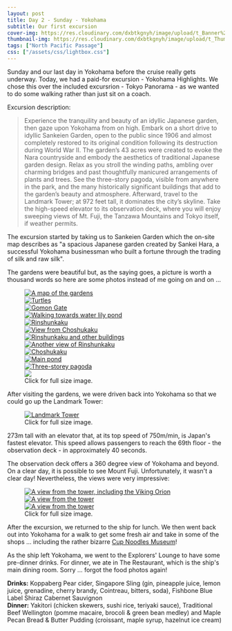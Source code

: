 ```yaml
---
layout: post
title: Day 2 - Sunday - Yokohama
subtitle: Our first excursion
cover-img: https://res.cloudinary.com/dxbtkgnyh/image/upload/t_Banner%2016:9/v1682919638/2023-viking-north-pacific-passage/PXL_20230430_005752201_prui0r.jpg
thumbnail-img: https://res.cloudinary.com/dxbtkgnyh/image/upload/t_Thumbnail/v1682919638/2023-viking-north-pacific-passage/PXL_20230430_005752201_prui0r.jpg
tags: ["North Pacific Passage"]
css: ["/assets/css/lightbox.css"]
---
```

Sunday and our last day in Yokohama before the cruise really gets underway. Today, we had a paid-for excursion - Yokohama Highlights. We chose this over the included excursrion - Tokyo Panorama - as we wanted to do some walking rather than just sit on a coach.

Excursion description:

> Experience the tranquility and beauty of an idyllic Japanese garden, then gaze upon Yokohama from on high. Embark on a short drive to idyllic Sankeien Garden, open to the public since 1906 and almost completely restored to its original condition following its destruction during World War II. The garden’s 43 acres were created to evoke the Nara countryside and embody the aesthetics of traditional Japanese garden design. Relax as you stroll the winding paths, ambling over charming bridges and past thoughtfully manicured arrangements of plants and trees. See the three-story pagoda, visible from anywhere in the park, and the many historically significant buildings that add to the garden’s 
beauty and atmosphere. Afterward, travel to the Landmark Tower; at 972 feet tall, it dominates the city’s skyline. Take the high-speed elevator to its observation deck, where you will enjoy sweeping views of Mt. Fuji, the Tanzawa Mountains and Tokyo itself, if weather permits.

The excursion started by taking us to Sankeien Garden which the on-site map describes as "a spacious Japanese garden created by Sankei Hara, a successful Yokohama businessman who built a fortune through the trading of silk and raw silk".

The gardens were beautiful but, as the saying goes, a picture is worth a thousand words so here are some photos instead of me going on and on ...

<figure>
    <div class="d-flex flex-row flex-wrap" style="gap: 5px">
        <div class="p-2">
            <a href="https://res.cloudinary.com/dxbtkgnyh/image/upload/v1682919611/2023-viking-north-pacific-passage/PXL_20230430_004933636_j6akb8.jpg"
                data-lightbox="gardens" data-title="A map of the gardens">
                <img src="https://res.cloudinary.com/dxbtkgnyh/image/upload/t_Thumbnail/v1682919611/2023-viking-north-pacific-passage/PXL_20230430_004933636_j6akb8.jpg"
                    alt="A map of the gardens">
            </a>
        </div>
        <div class="p-2">
            <a href="https://res.cloudinary.com/dxbtkgnyh/image/upload/v1682919612/2023-viking-north-pacific-passage/PXL_20230430_004717787_z0ezcr.jpg"
                data-lightbox="gardens" data-title="Turtles">
                <img src="https://res.cloudinary.com/dxbtkgnyh/image/upload/t_Thumbnail/v1682919612/2023-viking-north-pacific-passage/PXL_20230430_004717787_z0ezcr.jpg"
                    alt="Turtles">
            </a>
        </div>
        <div class="p-2">
            <a href="https://res.cloudinary.com/dxbtkgnyh/image/upload/v1682919638/2023-viking-north-pacific-passage/PXL_20230430_005122168_mfrgqz.jpg"
                data-lightbox="gardens" data-title="Gomon Gate">
                <img src="https://res.cloudinary.com/dxbtkgnyh/image/upload/t_Thumbnail/v1682919638/2023-viking-north-pacific-passage/PXL_20230430_005122168_mfrgqz.jpg"
                    alt="Gomon Gate">
            </a>
        </div>
        <div class="p-2">
            <a href="https://res.cloudinary.com/dxbtkgnyh/image/upload/v1682919621/2023-viking-north-pacific-passage/PXL_20230430_004412944_xr95vo.jpg"
                data-lightbox="gardens" data-title="Walking towards water lily pond">
                <img src="https://res.cloudinary.com/dxbtkgnyh/image/upload/t_Thumbnail/v1682919621/2023-viking-north-pacific-passage/PXL_20230430_004412944_xr95vo.jpg"
                    alt="Walking towards water lily pond">
            </a>
        </div>
        <div class="p-2">
            <a href="https://res.cloudinary.com/dxbtkgnyh/image/upload/v1682919632/2023-viking-north-pacific-passage/PXL_20230430_005456650_wts9zf.jpg"
                data-lightbox="gardens" data-title="Rinshunkaku">
                <img src="https://res.cloudinary.com/dxbtkgnyh/image/upload/t_Thumbnail/v1682919632/2023-viking-north-pacific-passage/PXL_20230430_005456650_wts9zf.jpg"
                    alt="Rinshunkaku">
            </a>
        </div>
        <div class="p-2">
            <a href="https://res.cloudinary.com/dxbtkgnyh/image/upload/v1682919635/2023-viking-north-pacific-passage/PXL_20230430_010743887_xyrm2c.jpg"
                data-lightbox="gardens" data-title="View from Choshukaku">
                <img src="https://res.cloudinary.com/dxbtkgnyh/image/upload/t_Thumbnail/v1682919635/2023-viking-north-pacific-passage/PXL_20230430_010743887_xyrm2c.jpg"
                    alt="View from Choshukaku">
            </a>
        </div>
        <div class="p-2">
            <a href="https://res.cloudinary.com/dxbtkgnyh/image/upload/v1682919638/2023-viking-north-pacific-passage/PXL_20230430_005752201_prui0r.jpg"
                data-lightbox="gardens" data-title="Rinshunkaku and other buildings">
                <img src="https://res.cloudinary.com/dxbtkgnyh/image/upload/t_Thumbnail/v1682919638/2023-viking-north-pacific-passage/PXL_20230430_005752201_prui0r.jpg"
                    alt="Rinshunkaku and other buildings">
            </a>
        </div>
        <div class="p-2">
            <a href="https://res.cloudinary.com/dxbtkgnyh/image/upload/v1682919649/2023-viking-north-pacific-passage/PXL_20230430_010833033_xz58qv.jpg"
                data-lightbox="gardens" data-title="Another view of Rinshunkaku">
                <img src="https://res.cloudinary.com/dxbtkgnyh/image/upload/t_Thumbnail/v1682919649/2023-viking-north-pacific-passage/PXL_20230430_010833033_xz58qv.jpg"
                    alt="Another view of Rinshunkaku">
            </a>
        </div>
        <div class="p-2">
            <a href="https://res.cloudinary.com/dxbtkgnyh/image/upload/v1682919651/2023-viking-north-pacific-passage/PXL_20230430_010403089_pcu6xo.jpg"
                data-lightbox="gardens" data-title="Choshukaku">
                <img src="https://res.cloudinary.com/dxbtkgnyh/image/upload/t_Thumbnail/v1682919651/2023-viking-north-pacific-passage/PXL_20230430_010403089_pcu6xo.jpg"
                    alt="Choshukaku">
            </a>
        </div>
        <div class="p-2">
            <a href="https://res.cloudinary.com/dxbtkgnyh/image/upload/v1682919655/2023-viking-north-pacific-passage/PXL_20230430_013300105_ikdv0t.jpg"
                data-lightbox="gardens" data-title="Main pond">
                <img src="https://res.cloudinary.com/dxbtkgnyh/image/upload/t_Thumbnail/v1682919655/2023-viking-north-pacific-passage/PXL_20230430_013300105_ikdv0t.jpg"
                    alt="Main pond">
            </a>
        </div>
        <div class="p-2">
            <a href="https://res.cloudinary.com/dxbtkgnyh/image/upload/v1682919659/2023-viking-north-pacific-passage/PXL_20230430_012906478_x8gyyc.jpg"
                data-lightbox="gardens" data-title="Three-storey pagoda">
                <img src="https://res.cloudinary.com/dxbtkgnyh/image/upload/t_Thumbnail/v1682919659/2023-viking-north-pacific-passage/PXL_20230430_012906478_x8gyyc.jpg"
                    alt="Three-storey pagoda">
            </a>
        </div>
        <div class="p-2">
            <a href="https://res.cloudinary.com/dxbtkgnyh/image/upload/v1682919669/2023-viking-north-pacific-passage/PXL_20230430_012748979_jstfib.jpg"
                data-lightbox="gardens">
                <img src="https://res.cloudinary.com/dxbtkgnyh/image/upload/t_Thumbnail/v1682919669/2023-viking-north-pacific-passage/PXL_20230430_012748979_jstfib.jpg">
            </a>
        </div>
    </div>
    <figcaption>Click for full size image.</figcaption>
</figure>

After visiting the gardens, we were driven back into Yokohama so that we could go up the Landmark Tower:

<figure>
<a href="https://res.cloudinary.com/dxbtkgnyh/image/upload/v1682929763/2023-viking-north-pacific-passage/PXL_20230430_050006577_b0kgxp.jpg" data-lightbox="image-1" data-title="Landmark Tower">
<img src="https://res.cloudinary.com/dxbtkgnyh/image/upload/t_Thumbnail/v1682929763/2023-viking-north-pacific-passage/PXL_20230430_050006577_b0kgxp.jpg" alt="Landmark Tower">
</a>
<figcaption>Click for full size image.</figcaption>
</figure>

273m tall with an elevator that, at its top speed of 750m/min, is Japan's fastest elevator. This speed allows passengers to reach the 69th floor - the observation deck - in approximately 40 seconds.

The observation deck offers a 360 degree view of Yokohama and beyond. On a clear day, it is possible to see Mount Fuji. Unfortunately, it wasn't a clear day! Nevertheless, the views were very impressive:

<figure>
    <div class="d-flex flex-row flex-wrap" style="gap: 5px">
        <div class="p-2">
            <a href="https://res.cloudinary.com/dxbtkgnyh/image/upload/v1682928146/2023-viking-north-pacific-passage/PXL_20230430_022901558.PANO_iofnro.jpg"
                data-lightbox="landmark" data-title="A view from the tower, including the Viking Orion">
                <img src="https://res.cloudinary.com/dxbtkgnyh/image/upload/t_Thumbnail/v1682928146/2023-viking-north-pacific-passage/PXL_20230430_022901558.PANO_iofnro.jpg"
                    alt="A view from the tower, including the Viking Orion">
            </a>
        </div>
        <div class="p-2">
            <a href="https://res.cloudinary.com/dxbtkgnyh/image/upload/v1682928149/2023-viking-north-pacific-passage/PXL_20230430_023426801.PANO_xko5bz.jpg"
                data-lightbox="landmark" data-title="A view from the tower">
                <img src="https://res.cloudinary.com/dxbtkgnyh/image/upload/t_Thumbnail/v1682928149/2023-viking-north-pacific-passage/PXL_20230430_023426801.PANO_xko5bz.jpg"
                    alt="A view from the tower">
            </a>
        </div>
        <div class="p-2">
            <a href="https://res.cloudinary.com/dxbtkgnyh/image/upload/v1682928150/2023-viking-north-pacific-passage/PXL_20230430_023545741.PANO_n9czb1.jpg"
                data-lightbox="landmark" data-title="A view from the tower">
                <img src="https://res.cloudinary.com/dxbtkgnyh/image/upload/t_Thumbnail/v1682928150/2023-viking-north-pacific-passage/PXL_20230430_023545741.PANO_n9czb1.jpg"
                    alt="A view from the tower">
            </a>
        </div>
    </div>
    <figcaption>Click for full size image.</figcaption>
</figure>

After the excursion, we returned to the ship for lunch. We then went back out into Yokohama for a walk to get some fresh air and take in some of the shops ... including the rather bizarre [Cup Noodles Museum](https://www.cupnoodles-museum.jp/en/yokohama/)!

As the ship left Yokohama, we went to the Explorers' Lounge to have some pre-dinner drinks. For dinner, we ate in The Restaurant, which is the ship's main dining room. Sorry ... forgot the food photos again!

**Drinks:** Koppaberg Pear cider, Singapore Sling (gin, pineapple juice, lemon juice, grenadine, cherry brandy, Cointreau, bitters, soda), Fishbone Blue Label Shiraz Cabernet Sauvignon <br />
**Dinner:** Yakitori (chicken skewers, sushi rice, teriyaki sauce), Traditional Beef Wellington (pomme macaire, brocoli & green bean medley) and Maple Pecan Bread & Butter Pudding (croissant, maple syrup, hazelnut ice cream)

<script src="/assets/js/lightbox-plus-jquery.js"></script>
